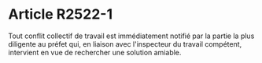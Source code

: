# Article R2522-1

  
Tout conflit collectif de travail est immédiatement notifié par la partie la plus diligente au préfet qui, en liaison avec l'inspecteur du travail compétent, intervient en vue de rechercher une solution amiable.